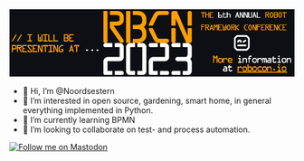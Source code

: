 <img src="RoboCon-Helsinki-2023-Github-Presenter.png"/>

- 👋 Hi, I’m @Noordsestern
- 👀 I’m interested in open source, gardening, smart home, in general everything implemented in Python.
- 🌱 I’m currently learning BPMN
- 💞️ I’m looking to collaborate on test- and process automation.

[![Follow me on Mastodon](https://img.shields.io/badge/dynamic/json?label=Mastodon&query=totalItems&url=https%3A%2F%2Ffosstodon.org%2Fusers%2Fnoordsestern%2Ffollowers.json&logo=mastodon&style=flat-square)](https://fosstodon.org/@noordsestern)
